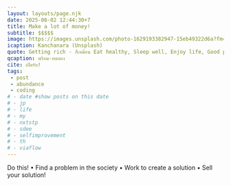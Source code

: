 ```yaml
---
layout: layouts/page.njk
date: 2025-06-02 12:44:30+7
title: Make a lot of money!
subtitle: $$$$$
image: https://images.unsplash.com/photo-1629193382947-15eb49322d6a?fm=jpg&q=60&w=3000&ixlib=rb-4.1.0&ixid=M3wxMjA3fDB8MHxwaG90by1wYWdlfHx8fGVufDB8fHx8fA%3D%3D
icaption: Kanchanara (Unsplash)
quote: Getting rich - ก็เหมือน Eat healthy, Sleep well, Enjoy life, Good posture!
qcaption: พร้อม-ทดลอง
cite: เปิดรับ!
tags: 
 - post
 - abundance
 - coding
# - date #show posts on this date
# - jp
# - life
# - my
# - nxtstp
# - sdee
# - selfimprovement
# - th
# - viaflow
---
```

Do this! • Find a problem in the society • Work to create a solution • Sell your solution!
